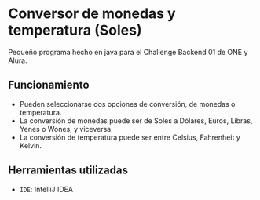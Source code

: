 # Conversor de monedas y temperatura (Soles)
Pequeño programa hecho en java para el Challenge Backend 01 de ONE y Alura.
## Funcionamiento
- Pueden seleccionarse dos opciones de conversión, de monedas o temperatura.
- La conversión de monedas puede ser de Soles a Dólares, Euros, Libras, Yenes o Wones, y viceversa.
- La conversión de temperatura puede ser entre Celsius, Fahrenheit y Kelvin.
## Herramientas utilizadas
- `IDE`: IntelliJ IDEA
